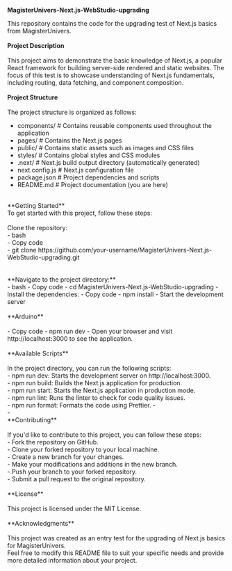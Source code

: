 
**MagisterUnivers-Next.js-WebStudio-upgrading**

This repository contains the code for the upgrading test of Next.js basics from MagisterUnivers.
<br/>
<br/>
**Project Description**
<br/>
<br/>
This project aims to demonstrate the basic knowledge of Next.js, a popular React framework for building server-side rendered and static websites. The focus of this test is to showcase understanding of Next.js fundamentals, including routing, data fetching, and component composition.
<br/>
<br/>
**Project Structure**
<br/>
<br/>
The project structure is organized as follows:
<br/>
- components/ # Contains reusable components used throughout the application
- pages/ # Contains the Next.js pages
- public/ # Contains static assets such as images and CSS files
- styles/ # Contains global styles and CSS modules
- .next/ # Next.js build output directory (automatically generated)
- next.config.js # Next.js configuration file
- package.json # Project dependencies and scripts
- README.md # Project documentation (you are here) 
<br/>
**Getting Started**
<br/>
To get started with this project, follow these steps:
<br/>
<br/>
Clone the repository:
<br/>
- bash
<br/>
- Copy code
<br/>
- git clone https://github.com/your-username/MagisterUnivers-Next.js-WebStudio-upgrading.git
<br/>
<br/>
<br/>
**Navigate to the project directory:**
<br/>
- bash
- Copy code
- cd MagisterUnivers-Next.js-WebStudio-upgrading
- Install the dependencies:
- Copy code
- npm install
- Start the development server
<br/>
<br/>
**Arduino**
<br/><br/>
- Copy code
- npm run dev
- Open your browser and visit http://localhost:3000 to see the application.
<br/>
<br/>
**Available Scripts**
<br/>
<br/>
In the project directory, you can run the following scripts:
<br/>
- npm run dev: Starts the development server on http://localhost:3000.
<br/>
- npm run build: Builds the Next.js application for production.
<br/>
- npm run start: Starts the Next.js application in production mode.
<br/>
- npm run lint: Runs the linter to check for code quality issues.
<br/>
- npm run format: Formats the code using Prettier.
- <br/>
- <br/>
**Contributing**
<br/>
<br/>
If you'd like to contribute to this project, you can follow these steps:
<br/>
- Fork the repository on GitHub.
<br/>
- Clone your forked repository to your local machine.
<br/>
- Create a new branch for your changes.
<br/>
- Make your modifications and additions in the new branch.
<br/>
- Push your branch to your forked repository.
<br/>
- Submit a pull request to the original repository.
<br/>
<br/>
**License**
<br/><br/>
This project is licensed under the MIT License.
<br/>
<br/>
**Acknowledgments**
<br/><br/>
This project was created as an entry test for the upgrading of Next.js basics for MagisterUnivers.
<br/>
Feel free to modify this README file to suit your specific needs and provide more detailed information about your project.
